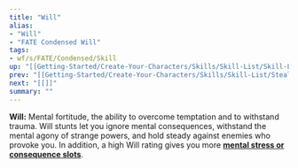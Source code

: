 ```yaml
---
title: "Will"
alias:
- "Will"
- "FATE Condensed Will"
tags:
- wf/s/FATE/Condensed/Skill
up: "[[Getting-Started/Create-Your-Characters/Skills/Skill-List/Skill-List]]"
prev: "[[Getting-Started/Create-Your-Characters/Skills/Skill-List/Stealth]]"
next: "[[]]"
summary: ""
---
```

**Will:** Mental fortitude, the ability to overcome temptation and to withstand trauma. Will stunts let you ignore mental consequences, withstand the mental agony of strange powers, and hold steady against enemies who provoke you. In addition, a high Will rating gives you more **[mental stress or consequence slots](../../Stress-and-Consequences/Stress-and-Consequences.md)**.